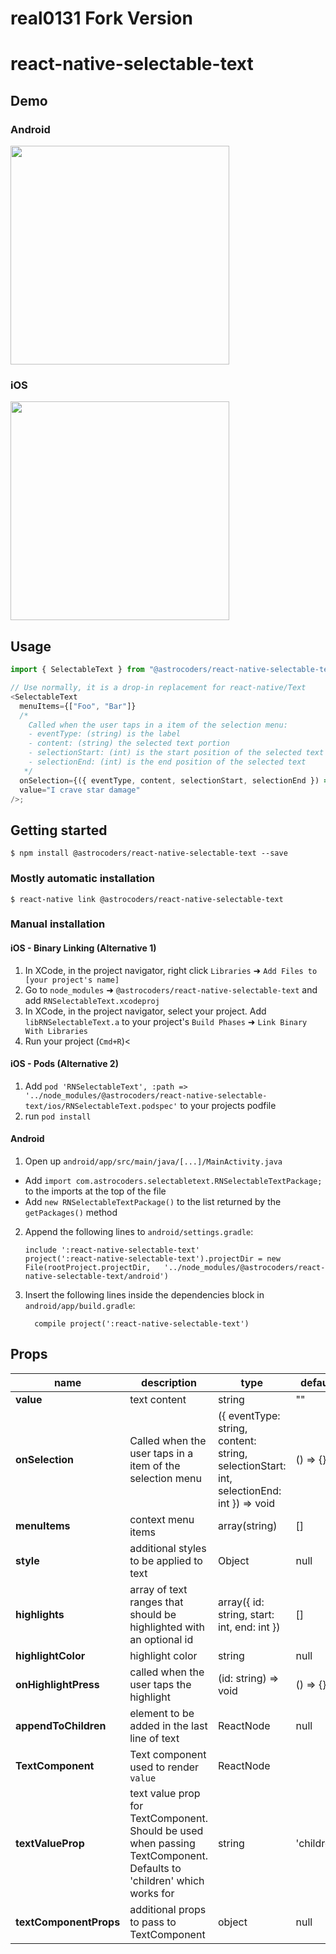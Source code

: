 # real0131 Fork Version

# react-native-selectable-text

## Demo

### Android

<img src="https://github.com/Astrocoders/react-native-selectable-text/raw/master/Demo/demo_android.gif" width="350px" />

### iOS

<img src="https://user-images.githubusercontent.com/16995184/54835973-055e7480-4ca2-11e9-8d55-c4f7a67c2847.gif" width="350px" />

## Usage

```javascript
import { SelectableText } from "@astrocoders/react-native-selectable-text";

// Use normally, it is a drop-in replacement for react-native/Text
<SelectableText
  menuItems={["Foo", "Bar"]}
  /* 
    Called when the user taps in a item of the selection menu:
    - eventType: (string) is the label
    - content: (string) the selected text portion
    - selectionStart: (int) is the start position of the selected text
    - selectionEnd: (int) is the end position of the selected text
   */
  onSelection={({ eventType, content, selectionStart, selectionEnd }) => {}}
  value="I crave star damage"
/>;
```

## Getting started

`$ npm install @astrocoders/react-native-selectable-text --save`

### Mostly automatic installation

`$ react-native link @astrocoders/react-native-selectable-text`

### Manual installation

#### iOS - Binary Linking (Alternative 1)

1. In XCode, in the project navigator, right click `Libraries` ➜ `Add Files to [your project's name]`
2. Go to `node_modules` ➜ `@astrocoders/react-native-selectable-text` and add `RNSelectableText.xcodeproj`
3. In XCode, in the project navigator, select your project. Add `libRNSelectableText.a` to your project's `Build Phases` ➜ `Link Binary With Libraries`
4. Run your project (`Cmd+R`)<

#### iOS - Pods (Alternative 2)

1. Add `pod 'RNSelectableText', :path => '../node_modules/@astrocoders/react-native-selectable-text/ios/RNSelectableText.podspec'` to your projects podfile
2. run `pod install`

#### Android

1. Open up `android/app/src/main/java/[...]/MainActivity.java`

- Add `import com.astrocoders.selectabletext.RNSelectableTextPackage;` to the imports at the top of the file
- Add `new RNSelectableTextPackage()` to the list returned by the `getPackages()` method

2. Append the following lines to `android/settings.gradle`:
   ```
   include ':react-native-selectable-text'
   project(':react-native-selectable-text').projectDir = new File(rootProject.projectDir, 	'../node_modules/@astrocoders/react-native-selectable-text/android')
   ```
3. Insert the following lines inside the dependencies block in `android/app/build.gradle`:
   ```
     compile project(':react-native-selectable-text')
   ```

## Props
| name | description | type | default |
|--|--|--|--|
| **value** | text content | string | "" |
| **onSelection** | Called when the user taps in a item of the selection menu | ({ eventType: string, content: string, selectionStart: int, selectionEnd: int }) => void | () => {} |
| **menuItems** | context menu items | array(string) | [] |
| **style** | additional styles to be applied to text | Object | null |
| **highlights** | array of text ranges that should be highlighted with an optional id | array({ id: string, start: int, end: int }) | [] |
| **highlightColor** | highlight color |string | null |
| **onHighlightPress** | called when the user taps the highlight  |(id: string) => void | () => {} |
| **appendToChildren** | element to be added in the last line of text | ReactNode | null |
| **TextComponent** | Text component used to render `value` | ReactNode | <Text> |
| **textValueProp** | text value prop for TextComponent. Should be used when passing TextComponent. Defaults to 'children' which works for <Text> | string | 'children' |
| **textComponentProps** | additional props to pass to TextComponent | object | null |

